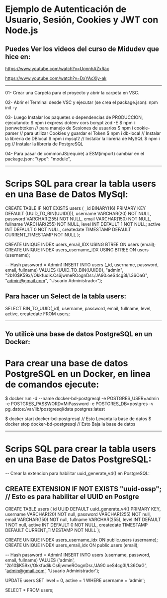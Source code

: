# Ejemplo de Autenticación de Usuario, Sesión, Cookies y JWT con Node.js

## Puedes Ver los videos del curso de Midudev que hice en:
https://www.youtube.com/watch?v=UqnnhAZxRac

https://www.youtube.com/watch?v=DxYAcXiy-ak

---

01- Crear una Carpeta para el proyecto y abrir la carpeta en VSC.

02- Abrir el Terminal desde VSC y ejecutar (se crea el package.json):
npm init -y

03- Luego Instalar los paquetes o dependencias de PRODUCCION, ejecutando:
$ npm i express dotenv cors bcrypt zod -E
$ npm i jsonwebtoken    // para manejo de Sesiones de usuarios
$ npm i cookie-parser   // para utilizar Cookies y guardar el Token
$ npm i db-local        // Instalar la libreria de DBlocal
$ npm i mysql2          // Instalar la libreria de MySQL
$ npm i pg              // Instalar la libreria de PostgreSQL

04- Para pasar de commonJS(require) a ESM(import) cambiar en el package.json:
  "type": "module",

---

# Scrips SQL para crear la tabla users en una Base de Datos MySql:

 CREATE TABLE IF NOT EXISTS users (
  _id BINARY(16) PRIMARY KEY DEFAULT (UUID_TO_BIN(UUID())),
  username VARCHAR(20) NOT NULL,
  password VARCHAR(255) NOT NULL,
  email VARCHAR(150) NOT NULL,
  fullname VARCHAR(255) NOT NULL,
  level INT DEFAULT 1 NOT NULL;
  active INT DEFAULT 0 NOT NULL,
  createdate TIMESTAMP DEFAULT CURRENT_TIMESTAMP NOT NULL
  );

CREATE UNIQUE INDEX users_email_IDX USING BTREE ON users (email);
CREATE UNIQUE INDEX users_username_IDX USING BTREE ON users (username);

-- Hash password = Admin1
INSERT INTO users (_id, username, password, email, fullname) VALUES
(UUID_TO_BIN(UUID()), "admin", "$2b$10$K59x//Okkfudik.Cs6jwmeROognDsr./JA90.oeS4cg3l/l.36OaG", "admin@gmail.com", "Usuario Administrador");

## Para hacer un Select de la tabla users:
SELECT BIN_TO_UUID(_id), username, password, email, fullname, level, active, createdate
FROM users;

---

## Yo utilicè una base de datos PostgreSQL en un Docker:

# Para crear una base de datos PostgreSQL en un Docker, en linea de comandos ejecute:
$ docker run -d --name docker-bd-postgresql -e POSTGRES_USER=admin -e POSTGRES_PASSWORD=MiPassword -e POSTGRES_DB=postgres -v pg_datos:/var/lib/postgresql/data postgres:latest

$ docker start docker-bd-postgresql // Esto Levanta la base de datos
$ docker stop docker-bd-postgresql  // Esto Baja la base de datos

---

# Scrips SQL para crear la tabla users en una Base de Datos PostgreSQL:

-- Crear la extencion para habilitar uuid_generate_v4() en PostgreSQL:

CREATE EXTENSION IF NOT EXISTS "uuid-ossp"; // Esto es para habilitar el UUID en Postgre
--------------------------------------------------

CREATE TABLE users (
id UUID DEFAULT uuid_generate_v4() PRIMARY KEY, 
username VARCHAR(20) NOT null,
password VARCHAR(255) NOT null,
email VARCHAR(150) NOT null,
fullname VARCHAR(255),
level INT DEFAULT 1 NOT null,
active INT DEFAULT 0 NOT NULL,
createdate TIMESTAMP DEFAULT CURRENT_TIMESTAMP NOT NULL
);

CREATE UNIQUE INDEX users_username_idx ON public.users (username);
CREATE UNIQUE INDEX users_email_idx ON public.users (email);

-- Hash password = Admin1
INSERT INTO users (username, password, email, fullname) VALUES 
('admin', '$2b$10$K59x//Okkfudik.Cs6jwmeROognDsr./JA90.oeS4cg3l/l.36OaG', 'admin@gmail.com', 'Usuario Administrador');

UPDATE users SET level = 0, active = 1 WHERE username = 'admin';

SELECT * FROM users;
